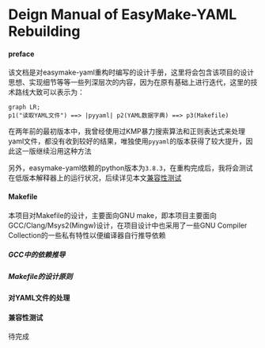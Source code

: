 # Deign Manual of EasyMake-YAML Rebuilding

#### preface
该文档是对easymake-yaml重构时编写的设计手册，这里将会包含该项目的设计思想、实现细节等等一些列深层次的内容，因为在原有基础上进行迭代，这里的技术路线大致可以表示为：
```mermaid
graph LR;
p1("读取YAML文件") ==> |pyyaml| p2(YAML数据字典) ==> p3(Makefile)
```

在两年前的最初版本中，我曾经使用过KMP暴力搜索算法和正则表达式来处理yaml文件，都没有收到较好的结果，唯独使用`pyyaml`的版本获得了较大提升，因此这一版继续沿用这种方法

另外，easymake-yaml依赖的python版本为`3.8.3`，在重构完成后，我将会测试在低版本解释器上的运行状况，后续详见本文[兼容性测试](#兼容性测试)

#### Makefile
本项目对Makefile的设计，主要面向GNU make，即本项目主要面向GCC/Clang/Msys2(Mingw)设计，在项目设计中也采用了一些GNU Compiler Collection的一些私有特性以便编译器自行推导依赖

##### GCC中的依赖推导
##### Makefile的设计原则

#### 对YAML文件的处理

#### 兼容性测试
待完成